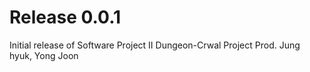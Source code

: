 # Release 0.0.1
Initial release of Software Project II Dungeon-Crwal Project Prod. Jung hyuk, Yong Joon
